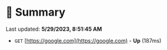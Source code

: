 # 📖 Summary
Last updated: **5/29/2023, 8:51:45 AM**

- `GET` [https://google.com](https://google.com) - **Up** (187ms)
